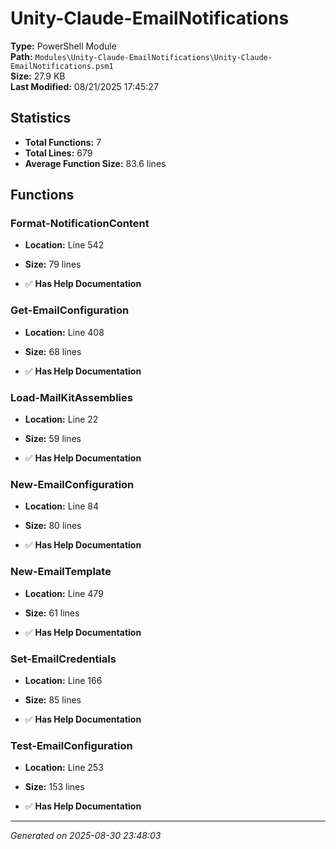 # Unity-Claude-EmailNotifications

**Type:** PowerShell Module  
**Path:** `Modules\Unity-Claude-EmailNotifications\Unity-Claude-EmailNotifications.psm1`  
**Size:** 27.9 KB  
**Last Modified:** 08/21/2025 17:45:27  

## Statistics

- **Total Functions:** 7
- **Total Lines:** 679
- **Average Function Size:** 83.6 lines

## Functions


### Format-NotificationContent

- **Location:** Line 542
- **Size:** 79 lines

- ✅ **Has Help Documentation** 
### Get-EmailConfiguration

- **Location:** Line 408
- **Size:** 68 lines

- ✅ **Has Help Documentation** 
### Load-MailKitAssemblies

- **Location:** Line 22
- **Size:** 59 lines

- ✅ **Has Help Documentation** 
### New-EmailConfiguration

- **Location:** Line 84
- **Size:** 80 lines

- ✅ **Has Help Documentation** 
### New-EmailTemplate

- **Location:** Line 479
- **Size:** 61 lines

- ✅ **Has Help Documentation** 
### Set-EmailCredentials

- **Location:** Line 166
- **Size:** 85 lines

- ✅ **Has Help Documentation** 
### Test-EmailConfiguration

- **Location:** Line 253
- **Size:** 153 lines

- ✅ **Has Help Documentation**

---
*Generated on 2025-08-30 23:48:03*

